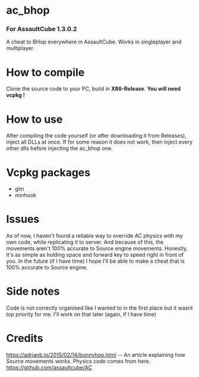 # ac_bhop
### For AssaultCube 1.3.0.2

A cheat to BHop everywhere in AssaultCube.
Works in singleplayer and multiplayer.

# How to compile
Clone the source code to your PC, build in **X86-Release**.
**You will need vcpkg !**

# How to use
After compiling the code yourself (or after downloading it from Releases), inject all DLLs at once.
If for some reason it does not work, then inject every other dlls before injecting the ac_bhop one.

# Vcpkg packages
- glm
- minhook

# Issues
As of now, I haven't found a reliable way to override AC physics with my own code, while replicating it to server.
And because of this, the movements aren't 100% accurate to Source engine movements.
Honestly, it's as simple as holding space and forward key to speed right in front of you.
In the future (if I have time) I hope I'll be able to make a cheat that is 100% accurate to Source engine.

# Side notes
Code is not correctly organised like I wanted to in the first place but it wasnt top priority for me.
I'll work on that later (again, if I have time)

# Credits
https://adrianb.io/2015/02/14/bunnyhop.html -- An article explaining how Source movements works. Physics code comes from here.
https://github.com/assaultcube/AC
